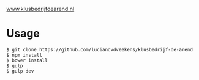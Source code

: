 www.klusbedrijfdearend.nl

# Usage

```shell
$ git clone https://github.com/lucianovdveekens/klusbedrijf-de-arend
$ npm install
$ bower install
$ gulp
$ gulp dev
```

